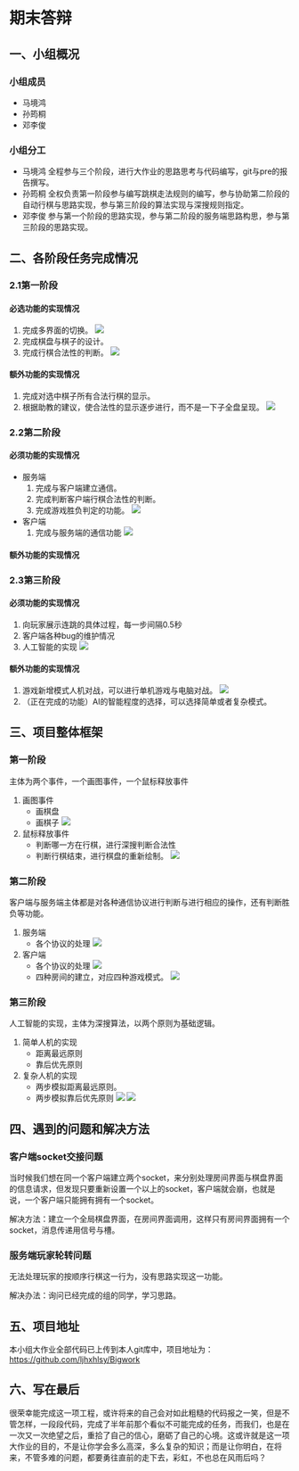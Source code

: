 # 期末答辩
## 一、小组概况
### 小组成员
* 马境鸿
* 孙筠桐
* 邓李俊
### 小组分工
* 马境鸿
  全程参与三个阶段，进行大作业的思路思考与代码编写，git与pre的报告撰写。
* 孙筠桐
  全权负责第一阶段参与编写跳棋走法规则的编写，参与协助第二阶段的自动行棋与思路实现，参与第三阶段的算法实现与深搜规则指定。
* 邓李俊
  参与第一个阶段的思路实现，参与第二阶段的服务端思路构思，参与第三阶段的思路实现。
## 二、各阶段任务完成情况
### 2.1第一阶段
#### 必选功能的实现情况
1. 完成多界面的切换。
![](picture/1.1.png)
2. 完成棋盘与棋子的设计。
3. 完成行棋合法性的判断。
![](picture/1.3.png)
#### 额外功能的实现情况
1. 完成对选中棋子所有合法行棋的显示。
2. 根据助教的建议，使合法性的显示逐步进行，而不是一下子全盘呈现。
![](picture/1.4.png)
### 2.2第二阶段
#### 必须功能的实现情况
* 服务端
  1. 完成与客户端建立通信。
  2. 完成判断客户端行棋合法性的判断。
  3. 完成游戏胜负判定的功能。
![](picture/2.5.png)
* 客户端
  1. 完成与服务端的通信功能
![](picture/2.6.png)
#### 额外功能的实现情况
### 2.3第三阶段
#### 必须功能的实现情况
1. 向玩家展示连跳的具体过程，每一步间隔0.5秒
2. 客户端各种bug的维护情况
3. 人工智能的实现
![](picture/3.1.png)
#### 额外功能的实现情况
1. 游戏新增模式人机对战，可以进行单机游戏与电脑对战。
![](picture/1.2.png)
2. （正在完成的功能）AI的智能程度的选择，可以选择简单或者复杂模式。

## 三、项目整体框架
### 第一阶段   

主体为两个事件，一个画图事件，一个鼠标释放事件

1. 画图事件
    - 画棋盘
    - 画棋子
    ![](picture/01.1.png)
2. 鼠标释放事件
    - 判断哪一方在行棋，进行深搜判断合法性
    - 判断行棋结束，进行棋盘的重新绘制。
![](picture/01.2.png)

### 第二阶段

客户端与服务端主体都是对各种通信协议进行判断与进行相应的操作，还有判断胜负等功能。

1. 服务端
    - 各个协议的处理
    ![](picture/02.1.png)
2. 客户端
    - 各个协议的处理
    ![](picture/02.2.png)
    - 四种房间的建立，对应四种游戏模式。
    ![](picture/02.3.png)

### 第三阶段    

人工智能的实现，主体为深搜算法，以两个原则为基础逻辑。  

1. 简单人机的实现
    - 距离最远原则
    - 靠后优先原则
2. 复杂人机的实现
    - 两步模拟距离最远原则。
    - 两步模拟靠后优先原则
![](picture/03.1.png)
![](picture/03.2.png)

## 四、遇到的问题和解决方法

### 客户端socket交接问题

当时候我们想在同一个客户端建立两个socket，来分别处理房间界面与棋盘界面的信息请求，但发现只要重新设置一个以上的socket，客户端就会崩，也就是说，一个客户端只能拥有拥有一个socket。

解决方法：建立一个全局棋盘界面，在房间界面调用，这样只有房间界面拥有一个socket，消息传递用信号与槽。

### 服务端玩家轮转问题

无法处理玩家的按顺序行棋这一行为，没有思路实现这一功能。

解决办法：询问已经完成的组的同学，学习思路。

## 五、项目地址      
本小组大作业全部代码已上传到本人git库中，项目地址为：<https://github.com/ljhxhlsy/Bigwork>

## 六、写在最后       
很荣幸能完成这一项工程，或许将来的自己会对如此粗糙的代码报之一笑，但是不管怎样，一段段代码，完成了半年前那个看似不可能完成的任务，而我们，也是在一次又一次绝望之后，重拾了自己的信心，磨砺了自己的心境。这或许就是这一项大作业的目的，不是让你学会多么高深，多么复杂的知识；而是让你明白，在将来，不管多难的问题，都要勇往直前的走下去，彩虹，不也总在风雨后吗？
